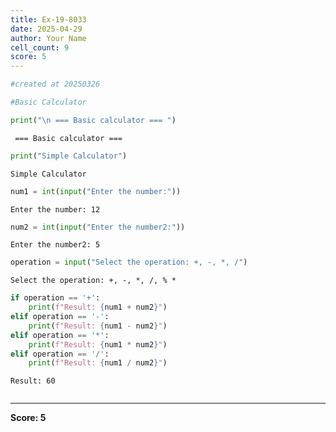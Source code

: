 ```yaml
---
title: Ex-19-8033
date: 2025-04-29
author: Your Name
cell_count: 9
score: 5
---
```


```python
#created at 20250326
```


```python
#Basic Calculator
```


```python
print("\n === Basic calculator === ")
```

    
     === Basic calculator === 



```python
print("Simple Calculator")
```

    Simple Calculator



```python
num1 = int(input("Enter the number:"))
```

    Enter the number: 12



```python
num2 = int(input("Enter the number2:"))
```

    Enter the number2: 5



```python
operation = input("Select the operation: +, -, *, /")
```

    Select the operation: +, -, *, /, % *



```python
if operation == '+':
    print(f"Result: {num1 + num2}")
elif operation == '-':
    print(f"Result: {num1 - num2}")
elif operation == '*':
    print(f"Result: {num1 * num2}")
elif operation == '/':
    print(f"Result: {num1 / num2}")
```

    Result: 60



```python

```


---
**Score: 5**